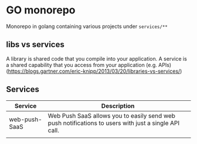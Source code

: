 # GO monorepo
Monorepo in golang containing various projects under `services/**`

## libs vs services
A library is shared code that you compile into your application. A service is a shared capability that you access from your application (e.g. APIs) (https://blogs.gartner.com/eric-knipp/2013/03/20/libraries-vs-services/)

## Services
| Service       | Description                                                                                          |
|---------------|------------------------------------------------------------------------------------------------------|
| web-push-SaaS | Web Push SaaS allows you to easily send web push notifications to users with just a single API call. |
|               |                                                                                                      |